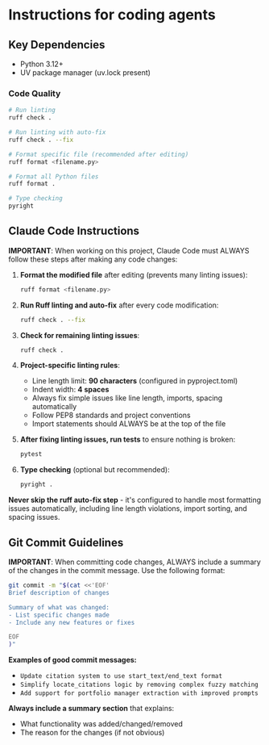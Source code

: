 # Instructions for coding agents


## Key Dependencies
- Python 3.12+
- UV package manager (uv.lock present)

### Code Quality
```bash
# Run linting
ruff check .

# Run linting with auto-fix
ruff check . --fix

# Format specific file (recommended after editing)
ruff format <filename.py>

# Format all Python files
ruff format .

# Type checking
pyright
```



## Claude Code Instructions

**IMPORTANT**: When working on this project, Claude Code must ALWAYS follow these steps after making any code changes:

1. **Format the modified file** after editing (prevents many linting issues):
   ```bash
   ruff format <filename.py>
   ```

2. **Run Ruff linting and auto-fix** after every code modification:
   ```bash
   ruff check . --fix
   ```


3. **Check for remaining linting issues**:
   ```bash
   ruff check .
   ```

4. **Project-specific linting rules**:
   - Line length limit: **90 characters** (configured in pyproject.toml)
   - Indent width: **4 spaces**
   - Always fix simple issues like line length, imports, spacing automatically
   - Follow PEP8 standards and project conventions
   - Import statements should ALWAYS be at the top of the file

5. **After fixing linting issues, run tests** to ensure nothing is broken:
   ```bash
   pytest
   ```

6. **Type checking** (optional but recommended):
   ```bash
   pyright .
   ```

**Never skip the ruff auto-fix step** - it's configured to handle most formatting issues automatically, including line length violations, import sorting, and spacing issues.

## Git Commit Guidelines

**IMPORTANT**: When committing code changes, ALWAYS include a summary of the changes in the commit message. Use the following format:

```bash
git commit -m "$(cat <<'EOF'
Brief description of changes

Summary of what was changed:
- List specific changes made
- Include any new features or fixes

EOF
)"
```

**Examples of good commit messages:**
- `Update citation system to use start_text/end_text format`
- `Simplify locate_citations logic by removing complex fuzzy matching`
- `Add support for portfolio manager extraction with improved prompts`

**Always include a summary section** that explains:
- What functionality was added/changed/removed
- The reason for the changes (if not obvious)
